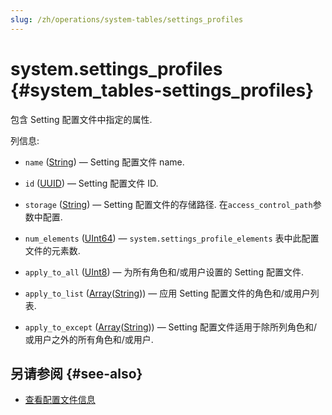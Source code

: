 ```yaml
---
slug: /zh/operations/system-tables/settings_profiles
---
```

# system.settings_profiles {#system_tables-settings_profiles}

包含 Setting 配置文件中指定的属性.

列信息:
-    `name` ([String](../../sql-reference/data-types/string.md)) — Setting 配置文件 name.

-    `id` ([UUID](../../sql-reference/data-types/uuid.md)) — Setting 配置文件 ID.

-    `storage` ([String](../../sql-reference/data-types/string.md)) — Setting 配置文件的存储路径. 在`access_control_path`参数中配置.

-    `num_elements` ([UInt64](../../sql-reference/data-types/int-uint.md)) — `system.settings_profile_elements` 表中此配置文件的元素数.

-    `apply_to_all` ([UInt8](/sql-reference/data-types/int-uint#integer-ranges)) — 为所有角色和/或用户设置的 Setting 配置文件.

-    `apply_to_list` ([Array](../../sql-reference/data-types/array.md)([String](../../sql-reference/data-types/string.md))) — 应用 Setting 配置文件的角色和/或用户列表. 

-    `apply_to_except` ([Array](../../sql-reference/data-types/array.md)([String](../../sql-reference/data-types/string.md))) — Setting 配置文件适用于除所列角色和/或用户之外的所有角色和/或用户.

## 另请参阅 {#see-also}

-   [查看配置文件信息](/sql-reference/statements/show#show-profiles)
